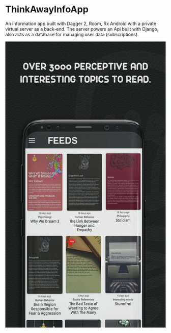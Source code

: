 # ThinkAwayInfoApp
An information app built with Dagger 2, Room, Rx Android with a private virtual server as a back-end. The server powers an Api built with Django, also acts as a database for managing user data (subscriptions). 


<img src="https://raw.githubusercontent.com/Kurtz0420/HeadlinesHay/master/imgs/others/thinkaway/1.jpg?raw=true" />
